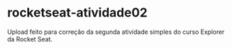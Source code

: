 # rocketseat-atividade02
Upload feito para correção da segunda atividade simples do curso Explorer da Rocket Seat.

